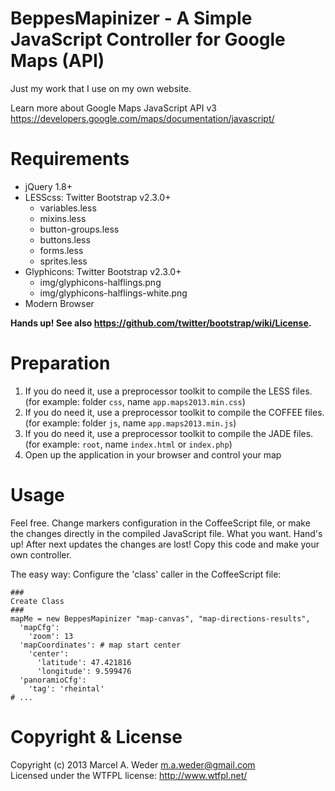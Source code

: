 # BeppesMapinizer - A Simple JavaScript Controller for Google Maps (API)

Just my work that I use on my own website.

Learn more about Google Maps JavaScript API v3  
https://developers.google.com/maps/documentation/javascript/

# Requirements

* jQuery 1.8+
* LESScss: Twitter Bootstrap v2.3.0+
  * variables.less
  * mixins.less
  * button-groups.less
  * buttons.less
  * forms.less
  * sprites.less
* Glyphicons: Twitter Bootstrap v2.3.0+
  * img/glyphicons-halflings.png
  * img/glyphicons-halflings-white.png
* Modern Browser

**Hands up! See also https://github.com/twitter/bootstrap/wiki/License.**

# Preparation

1. If you do need it, use a preprocessor toolkit to compile the LESS files. (for example: folder ```css```, name ```app.maps2013.min.css```)
2. If you do need it, use a preprocessor toolkit to compile the COFFEE files. (for example: folder ```js```, name ```app.maps2013.min.js```)
3. If you do need it, use a preprocessor toolkit to compile the JADE files. (for example: ```root```, name ```index.html``` or ```index.php```)
4. Open up the application in your browser and control your map

# Usage

Feel free. Change markers configuration in the CoffeeScript file, or make the changes directly in the compiled JavaScript file. What you want. Hand's up! After next updates the changes are lost! Copy this code and make your own controller.

The easy way: Configure the 'class' caller in the CoffeeScript file:

    ###
    Create Class
    ###
    mapMe = new BeppesMapinizer "map-canvas", "map-directions-results", 
      'mapCfg': 
        'zoom': 13
      'mapCoordinates': # map start center 
        'center':
          'latitude': 47.421816
          'longitude': 9.599476
      'panoramioCfg':
        'tag': 'rheintal'
    # ... 

# Copyright & License

Copyright (c) 2013 Marcel A. Weder <m.a.weder@gmail.com>  
Licensed under the WTFPL license:
http://www.wtfpl.net/

